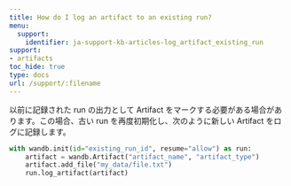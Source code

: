 ```yaml
---
title: How do I log an artifact to an existing run?
menu:
  support:
    identifier: ja-support-kb-articles-log_artifact_existing_run
support:
- artifacts
toc_hide: true
type: docs
url: /support/:filename
---
```


以前に記録された run の出力として Artifact をマークする必要がある場合があります。この場合、古い run を再度初期化し、次のように新しい Artifact をログに記録します。

```python
with wandb.init(id="existing_run_id", resume="allow") as run:
    artifact = wandb.Artifact("artifact_name", "artifact_type")
    artifact.add_file("my_data/file.txt")
    run.log_artifact(artifact)
```
